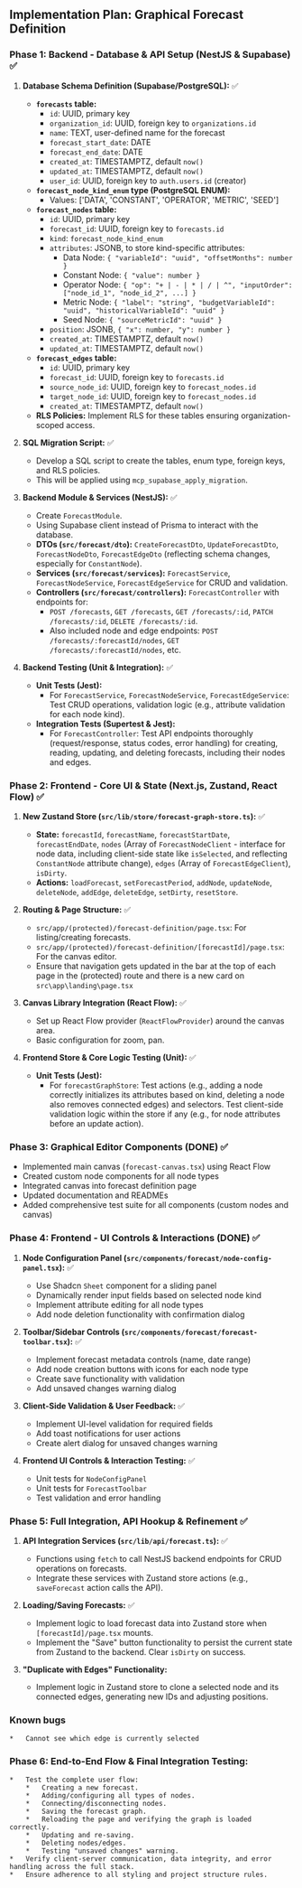 ## Implementation Plan: Graphical Forecast Definition

### Phase 1: Backend - Database & API Setup (NestJS & Supabase) ✅

1.  **Database Schema Definition (Supabase/PostgreSQL):** ✅
    *   **`forecasts` table:**
        *   `id`: UUID, primary key
        *   `organization_id`: UUID, foreign key to `organizations.id`
        *   `name`: TEXT, user-defined name for the forecast
        *   `forecast_start_date`: DATE
        *   `forecast_end_date`: DATE
        *   `created_at`: TIMESTAMPTZ, default `now()`
        *   `updated_at`: TIMESTAMPTZ, default `now()`
        *   `user_id`: UUID, foreign key to `auth.users.id` (creator)
    *   **`forecast_node_kind_enum` type (PostgreSQL ENUM):**
        *   Values: ['DATA', 'CONSTANT', 'OPERATOR', 'METRIC', 'SEED']
    *   **`forecast_nodes` table:**
        *   `id`: UUID, primary key
        *   `forecast_id`: UUID, foreign key to `forecasts.id`
        *   `kind`: `forecast_node_kind_enum`
        *   `attributes`: JSONB, to store kind-specific attributes:
            *   Data Node: `{ "variableId": "uuid", "offsetMonths": number }`
            *   Constant Node: `{ "value": number }` 
            *   Operator Node: `{ "op": "+ | - | * | / | ^", "inputOrder": ["node_id_1", "node_id_2", ...] }`
            *   Metric Node: `{ "label": "string", "budgetVariableId": "uuid", "historicalVariableId": "uuid" }`
            *   Seed Node: `{ "sourceMetricId": "uuid" }`
        *   `position`: JSONB, `{ "x": number, "y": number }`
        *   `created_at`: TIMESTAMPTZ, default `now()`
        *   `updated_at`: TIMESTAMPTZ, default `now()`
    *   **`forecast_edges` table:**
        *   `id`: UUID, primary key
        *   `forecast_id`: UUID, foreign key to `forecasts.id`
        *   `source_node_id`: UUID, foreign key to `forecast_nodes.id`
        *   `target_node_id`: UUID, foreign key to `forecast_nodes.id`
        *   `created_at`: TIMESTAMPTZ, default `now()`
    *   **RLS Policies:** Implement RLS for these tables ensuring organization-scoped access.

2.  **SQL Migration Script:** ✅
    *   Develop a SQL script to create the tables, enum type, foreign keys, and RLS policies.
    *   This will be applied using `mcp_supabase_apply_migration`.

3.  **Backend Module & Services (NestJS):** ✅
    *   Create `ForecastModule`.
    *   Using Supabase client instead of Prisma to interact with the database.
    *   **DTOs (`src/forecast/dto`):** `CreateForecastDto`, `UpdateForecastDto`, `ForecastNodeDto`, `ForecastEdgeDto` (reflecting schema changes, especially for `ConstantNode`).
    *   **Services (`src/forecast/services`):** `ForecastService`, `ForecastNodeService`, `ForecastEdgeService` for CRUD and validation.
    *   **Controllers (`src/forecast/controllers`):** `ForecastController` with endpoints for:
        *   `POST /forecasts`, `GET /forecasts`, `GET /forecasts/:id`, `PATCH /forecasts/:id`, `DELETE /forecasts/:id`.
        *   Also included node and edge endpoints: `POST /forecasts/:forecastId/nodes`, `GET /forecasts/:forecastId/nodes`, etc.

4.  **Backend Testing (Unit & Integration):** ✅
    *   **Unit Tests (Jest):**
        *   For `ForecastService`, `ForecastNodeService`, `ForecastEdgeService`: Test CRUD operations, validation logic (e.g., attribute validation for each node kind).
    *   **Integration Tests (Supertest & Jest):**
        *   For `ForecastController`: Test API endpoints thoroughly (request/response, status codes, error handling) for creating, reading, updating, and deleting forecasts, including their nodes and edges.

### Phase 2: Frontend - Core UI & State (Next.js, Zustand, React Flow) ✅

1.  **New Zustand Store (`src/lib/store/forecast-graph-store.ts`):** ✅
    *   **State:** `forecastId`, `forecastName`, `forecastStartDate`, `forecastEndDate`, `nodes` (Array of `ForecastNodeClient` - interface for node data, including client-side state like `isSelected`, and reflecting `ConstantNode` attribute change), `edges` (Array of `ForecastEdgeClient`), `isDirty`.
    *   **Actions:** `loadForecast`, `setForecastPeriod`, `addNode`, `updateNode`, `deleteNode`, `addEdge`, `deleteEdge`, `setDirty`, `resetStore`.

2.  **Routing & Page Structure:** ✅
    *   `src/app/(protected)/forecast-definition/page.tsx`: For listing/creating forecasts.
    *   `src/app/(protected)/forecast-definition/[forecastId]/page.tsx`: For the canvas editor.
    *   Ensure that navigation gets updated in the bar at the top of each page in the (protected) route and there is a new card on `src\app\landing\page.tsx` 

3.  **Canvas Library Integration (React Flow):** ✅
    *   Set up React Flow provider (`ReactFlowProvider`) around the canvas area.
    *   Basic configuration for zoom, pan.

4.  **Frontend Store & Core Logic Testing (Unit):** ✅
    *   **Unit Tests (Jest):**
        *   For `forecastGraphStore`: Test actions (e.g., adding a node correctly initializes its attributes based on kind, deleting a node also removes connected edges) and selectors. Test client-side validation logic within the store if any (e.g., for node attributes before an update action).

### Phase 3: Graphical Editor Components (DONE) ✅

- Implemented main canvas (`forecast-canvas.tsx`) using React Flow
- Created custom node components for all node types
- Integrated canvas into forecast definition page
- Updated documentation and READMEs
- Added comprehensive test suite for all components (custom nodes and canvas)

### Phase 4: Frontend - UI Controls & Interactions (DONE) ✅

1.  **Node Configuration Panel (`src/components/forecast/node-config-panel.tsx`):** ✅
    *   Use Shadcn `Sheet` component for a sliding panel
    *   Dynamically render input fields based on selected node kind
    *   Implement attribute editing for all node types
    *   Add node deletion functionality with confirmation dialog

2.  **Toolbar/Sidebar Controls (`src/components/forecast/forecast-toolbar.tsx`):** ✅
    *   Implement forecast metadata controls (name, date range)
    *   Add node creation buttons with icons for each node type
    *   Create save functionality with validation
    *   Add unsaved changes warning dialog

3.  **Client-Side Validation & User Feedback:** ✅
    *   Implement UI-level validation for required fields
    *   Add toast notifications for user actions
    *   Create alert dialog for unsaved changes warning

4.  **Frontend UI Controls & Interaction Testing:** ✅
    *   Unit tests for `NodeConfigPanel`
    *   Unit tests for `ForecastToolbar`
    *   Test validation and error handling

### Phase 5: Full Integration, API Hookup & Refinement ✅

1.  **API Integration Services (`src/lib/api/forecast.ts`):** ✅
    *   Functions using `fetch` to call NestJS backend endpoints for CRUD operations on forecasts.
    *   Integrate these services with Zustand store actions (e.g., `saveForecast` action calls the API).

2.  **Loading/Saving Forecasts:** ✅
    *   Implement logic to load forecast data into Zustand store when `[forecastId]/page.tsx` mounts.
    *   Implement the "Save" button functionality to persist the current state from Zustand to the backend. Clear `isDirty` on success.

3.  **"Duplicate with Edges" Functionality:** 
    *   Implement logic in Zustand store to clone a selected node and its connected edges, generating new IDs and adjusting positions.

### Known bugs
    *   Cannot see which edge is currently selected

### Phase 6: End-to-End Flow & Final Integration Testing:
    *   Test the complete user flow:
        *   Creating a new forecast.
        *   Adding/configuring all types of nodes.
        *   Connecting/disconnecting nodes.
        *   Saving the forecast graph.
        *   Reloading the page and verifying the graph is loaded correctly.
        *   Updating and re-saving.
        *   Deleting nodes/edges.
        *   Testing "unsaved changes" warning.
    *   Verify client-server communication, data integrity, and error handling across the full stack.
    *   Ensure adherence to all styling and project structure rules. 